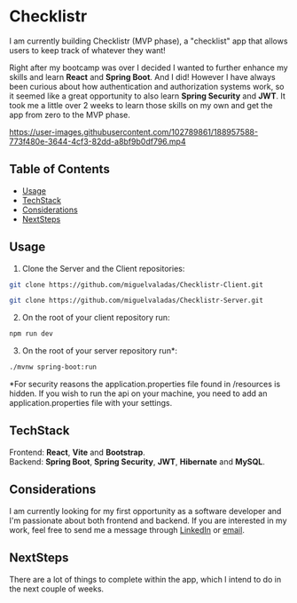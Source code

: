 # Checklistr 

I am currently building Checklistr (MVP phase), a "checklist" app that allows users to keep track of whatever they want!

Right after my bootcamp was over I decided I wanted to further enhance my skills and learn <b>React</b> and <b>Spring Boot</b>. And I did! However I have always been curious about how authentication and authorization systems work, so it seemed like a great opportunity to also learn <b>Spring Security</b> and <b>JWT</b>. It took me a little over 2 weeks to learn those skills on my own and get the app from zero to the MVP phase.

https://user-images.githubusercontent.com/102789861/188957588-773f480e-3644-4cf3-82dd-a8bf9b0df796.mp4

## Table of Contents
- [Usage](#usage)
- [TechStack](#techstack)
- [Considerations](#considerations)
- [NextSteps](#nextsteps)

## Usage

1. Clone the Server and the Client repositories:

```sh
git clone https://github.com/miguelvaladas/Checklistr-Client.git
```

```sh
git clone https://github.com/miguelvaladas/Checklistr-Server.git
```

2. On the root of your client repository run:
```sh
npm run dev
```

3. On the root of your server repository run*: 
```sh
./mvnw spring-boot:run
```

*For security reasons the application.properties file found in /resources is hidden. If you wish to run the api on your machine, you need to add an application.properties file with your settings.

## TechStack
Frontend: <b>React</b>, <b>Vite</b> and <b>Bootstrap</b>.</br>
Backend: <b>Spring Boot</b>, <b>Spring Security</b>, <b>JWT</b>, <b>Hibernate</b> and <b>MySQL</b>.

## Considerations
I am currently looking for my first opportunity as a software developer and I'm passionate about both frontend and backend. If you are interested in my work, feel free to send me a message through <a href="https://www.linkedin.com/in/miguel-valadas/">LinkedIn</a> or <a href="mailto:airesvaladas@gmail.com">email</a>.

## NextSteps
There are a lot of things to complete within the app, which I intend to do in the next couple of weeks.

